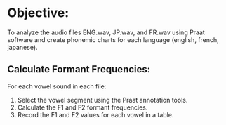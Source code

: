 # Objective:
To analyze the audio files ENG.wav, JP.wav, and FR.wav using Praat software and create phonemic charts for each language (english, french, japanese).
## Calculate Formant Frequencies:

For each vowel sound in each file:
1. Select the vowel segment using the Praat annotation tools.
2. Calculate the F1 and F2 formant frequencies.
3. Record the F1 and F2 values for each vowel in a table.
